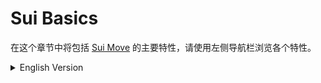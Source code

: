 # Sui Basics

在这个章节中将包括 [Sui Move](https://docs.sui.io/learn/sui-move-diffs) 的主要特性，请使用左侧导航栏浏览各个特性。

<details>
<summary>English Version</summary>

This section covers the main features of [Sui Move](https://docs.sui.io/learn/sui-move-diffs). Use the left navigation menu to access the section's sub-pages.

</details>